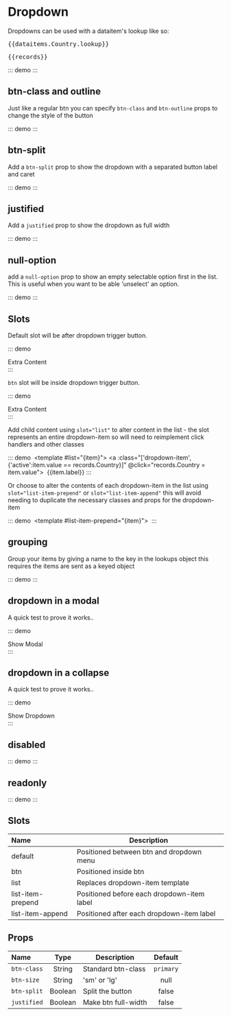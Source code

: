# Dropdown

Dropdowns can be used with a dataitem's lookup like so:

<pre class="text-white">{{dataitems.Country.lookup}}</pre>
<pre class="text-white">{{records}}</pre>

::: demo
  <dropdown :items="dataitems.Country.lookup.items" v-model="records.Country" />
:::

## btn-class and outline
Just like a regular btn you can specify `btn-class` and `btn-outline` props to change the style of the button

::: demo
  <dropdown btn-class="danger" :btn-outline="false" :items="dataitems.Country.lookup.items" v-model="records.Country"/>
:::

## btn-split
Add a `btn-split` prop to show the dropdown with a separated button label and caret

::: demo
  <dropdown btn-split :items="dataitems.Country.lookup.items" v-model="records.Country"/>
:::

## justified
Add a `justified` prop to show the dropdown as full width

::: demo
  <dropdown justified :items="dataitems.Country.lookup.items" v-model="records.Country"/>
:::

## null-option
add a `null-option` prop to show an empty selectable option first in the list.  This is useful when you want to be able 'unselect' an option.

::: demo
  <dropdown null-option :items="dataitems.Country.lookup.items" v-model="records.Country"/>
:::

## Slots

Default slot will be after dropdown trigger button.

::: demo
  <dropdown :items="dataitems.Country.lookup.items" v-model="records.Country">
    <div>Extra Content</div>
  </dropdown>
:::

`btn` slot will be inside dropdown trigger button.

::: demo
  <dropdown :items="dataitems.Country.lookup.items" v-model="records.Country">
    <div slot="btn">Extra Content</div>
  </dropdown>
:::

Add child content using `slot="list"` to alter content in the list - the slot represents an entire dropdown-item so will need to reimplement click handlers and other classes

::: demo
  <dropdown :items="dataitems.Country.lookup.items" v-model="records.Country" btn-split>
    <img v-if="records.Country" slot="btn" :src="countryFlagUrl(records.Country)">
    <template #list="{item}">
      <a :class="['dropdown-item',{'active':item.value == records.Country}]" @click="records.Country = item.value">
        <img :src="countryFlagUrl(item.value)">
        <span>{{item.label}}</span>
      </a>
    </template>
  </dropdown>
:::

Or choose to alter the contents of each dropdown-item in the list using `slot="list-item-prepend"` or  `slot="list-item-append"` this will avoid needing to duplicate the necessary classes and props for the dropdown-item

::: demo
<dropdown :items="dataitems.Country.lookup.items" v-model="records.Country">
  <img v-if="records.Country" slot="btn" :src="countryFlagUrl(records.Country)">
  <template #list-item-prepend="{item}">
    <img :src="countryFlagUrl(item.value)">
  </template>
</dropdown>
:::


## grouping
Group your items by giving a name to the key in the lookups object this requires the items are sent as a keyed object

::: demo
<form-group :di="deathCauses" v-slot="{di}">
  <dropdown :group="di.lookup.group" :items="di.lookup.items" v-model="records.DeathCause" btn-split justified />
</form-group>
:::

## dropdown in a modal
A quick test to prove it works..

::: demo
<div>
  <btn @click.native="modalShow=!modalShow">Show Modal</btn>
  <modal :show="modalShow" @close="modalShow = false">
    <form-group :di="deathCauses" v-slot="{di}">
      <dropdown :group="di.lookup.group" :items="di.lookup.items" v-model="records.DeathCause" btn-split justified />
    </form-group>
  </modal>
</div>
:::

## dropdown in a collapse
A quick test to prove it works..

::: demo
<div>
  <btn @click.native="collapseShow=!collapseShow">Show Dropdown</btn>
  <collapse :show="collapseShow">
    <form-group :di="deathCauses" v-slot="{di}">
      <dropdown :group="di.lookup.group" :items="di.lookup.items" v-model="records.DeathCause" btn-split justified />
    </form-group>
  </collapse>
</div>
:::

## disabled

::: demo
<form-group :di="deathCauses" v-slot="{di}">
  <dropdown disabled :group="di.lookup.group" :items="di.lookup.items" v-model="records.DeathCause2" btn-split justified />
</form-group>
:::

## readonly

::: demo
<form-group :di="deathCauses" v-slot="{di}">
  <dropdown readonly :group="di.lookup.group" :items="di.lookup.items" v-model="records.DeathCause3" btn-split justified />
</form-group>
:::

## Slots
Name              | Description 
:--------         | ----------- 
default           | Positioned between btn and dropdown menu
btn               | Positioned inside btn
list              | Replaces dropdown-item template
list-item-prepend | Positioned before each dropdown-item label
list-item-append | Positioned after each dropdown-item label


## Props
Name        | Type    | Description | Default
:--------   | :----:  | ----------- | :-----:
`btn-class` | String  | Standard btn-class | `primary`
`btn-size`  | String  | 'sm' or 'lg'  | null
`btn-split` | Boolean | Split the button | false
`justified` | Boolean | Make btn full-width | false

<script>
  import deathCauses from './sample-data/death-causes.json'
export default {
  methods:{
    countryFlagUrl(country_code){
      return 'https://www.countryflags.io/'+country_code+'/shiny/32.png'
    }
  },
  data() {
    return {
      collapseShow:false,
      modalShow:false,
      records: {
        Country: null,
        DeathCause: null,
        DeathCause2: 6,
        DeathCause3: 7,
      },
      dataitems: {
        Country: {
          name: 'Country',
          label: 'Choose a country',
          lookup: {
            name: 'CountryList',
            items: [
              { label: 'United Arab Emirates', value: 'AE' },
              { label: 'United Kingdom', value: 'GB' },
              { label: 'United States', value: 'US' },
            ]
          }
        },
        OtherCountry: {
          name: 'Country',
          label: 'Choose a country',
          lookup: {
            name: 'CountryList',
            items: [
              { label: 'United Arab Emirates', value: 'AE' },
              { label: 'United Kingdom', value: 'GB' },
              { label: 'United States', value: 'US' },
            ]
          }
        }
      },
      deathCauses:deathCauses
    }
  },
}
</script>